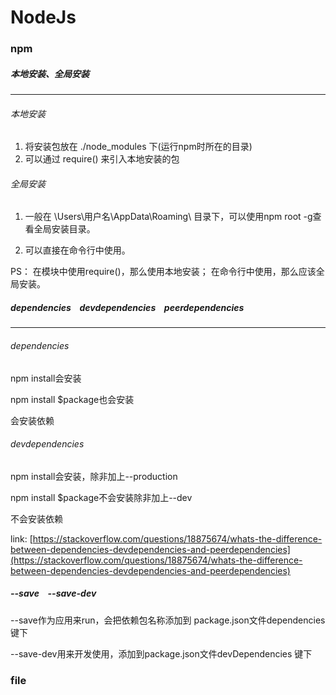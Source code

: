 #	NodeJs

###	npm

#####	本地安装、全局安装

---

######	本地安装

1. 将安装包放在 ./node_modules 下(运行npm时所在的目录)
2. 可以通过 require() 来引入本地安装的包

######	全局安装	

1. 一般在 \Users\用户名\AppData\Roaming\ 目录下，可以使用npm root -g查看全局安装目录。

2. 可以直接在命令行中使用。

PS：
在模块中使用require()，那么使用本地安装；
在命令行中使用，那么应该全局安装。

#####	dependencies &ensp; devdependencies &ensp; peerdependencies

---

######	dependencies

npm install会安装

npm install $package也会安装

会安装依赖

######	devdependencies

npm install会安装，除非加上--production

npm install $package不会安装除非加上--dev

不会安装依赖

link:	[https://stackoverflow.com/questions/18875674/whats-the-difference-between-dependencies-devdependencies-and-peerdependencies](https://stackoverflow.com/questions/18875674/whats-the-difference-between-dependencies-devdependencies-and-peerdependencies)

#####	--save &ensp;	--save-dev

--save作为应用来run，会把依赖包名称添加到 package.json文件dependencies键下

--save-dev用来开发使用，添加到package.json文件devDependencies 键下

###	file

